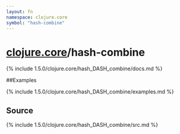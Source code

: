 ```yaml
---
layout: fn
namespace: clojure.core
symbol: "hash-combine"
---
```


# [clojure.core](../)/hash-combine

{% include 1.5.0/clojure.core/hash_DASH_combine/docs.md %}

##Examples

{% include 1.5.0/clojure.core/hash_DASH_combine/examples.md %}
## Source
{% include 1.5.0/clojure.core/hash_DASH_combine/src.md %}

